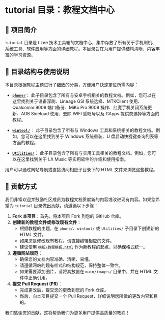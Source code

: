 # tutorial 目录：教程文档中心

## 📝 项目简介

`tutorial` 目录是 Lzee 技术工具箱的文档中心，集中存放了所有关于手机刷机、系统工具、软件应用等方面的详细教程。本目录旨在为用户提供结构清晰、内容丰富的学习资源。

## 📁 目录结构与使用说明

本目录根据教程主题进行了细致的分类，方便用户快速定位所需内容：

-   **[`phone/`](tutorial/phone/)**：
    此子目录包含了所有与安卓手机相关的教程文档。例如，您可以在这里找到关于设备深刷、Lineage GSI 系统选择、MTKClient 使用、Qualcomm 9008 端口备份、MiKo Pro 9008 操作、红魔手机关闭系统更新、ADB Sideload 使用、去除 WIFI 感叹号以及 GApps 提供商选择等方面的教程。

-   **[`wintool/`](tutorial/wintool/)**：
    此子目录包含了所有与 Windows 工具和系统相关的教程文档。例如，您可以在这里找到关于 Windows 系统重装、U 盘启动快捷键查询列表等方面的教程。

-   **[`Utilities/`](tutorial/Utilities/)**：
    此子目录包含了所有与实用工具相关的教程文档。例如，您可以在这里找到关于 LX Music 等实用软件的介绍和使用指南。

用户可以通过网站导航或直接访问相应子目录下的 HTML 文件来浏览这些教程。

## 🤝 贡献方式

我们非常欢迎并鼓励社区成员为教程文档贡献新的内容或改进现有内容。如果您希望为 `tutorial` 目录做出贡献，请遵循以下步骤：

1.  **Fork 本项目**：首先，将本项目 Fork 到您的 GitHub 仓库。
2.  **创建新的教程文件或修改现有文件**：
    -   根据教程的主题，在 `phone/`、`wintool/` 或 `Utilities/` 子目录下创建新的 HTML 文件。
    -   如果您是修改现有教程，请直接编辑相应的文件。
    -   建议使用 [`模板/教程模板.html`](模板/教程模板.html) 作为新教程的起点，以确保格式统一。
3.  **遵循网站规范**：
    -   确保您的文档内容准确、清晰、易懂。
    -   请遵循网站的现有样式和结构规范，保持整体一致性。
    -   如果需要添加图片，请将其放置在 `main/images/` 目录中，并在 HTML 文件中正确引用。
4.  **提交 Pull Request (PR)**：
    -   完成更改后，提交您的更改到您的 Fork 仓库。
    -   然后，向本项目提交一个 Pull Request，详细说明您所做的更改内容和目的。

我们感谢您的贡献，这将帮助我们为更多用户提供高质量的教程！
